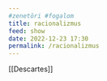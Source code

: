 ```yaml
---
#zenetöri #fogalom
title: racionalizmus
feed: show
date: 2022-12-23 17:30
permalink: /racionalizmus
---
```


[[Descartes]]